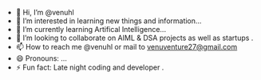 - 👋 Hi, I’m @venuhl
- 👀 I’m interested in learning new things and information...
- 🌱 I’m currently learning Artifical Intelligence...
- 💞️ I’m looking to collaborate on AIML & DSA projects as well as startups .
- 📫 How to reach me @venuhl or mail to venuventure27@gmail.com
- 😄 Pronouns: ...
- ⚡ Fun fact: Late night coding and developer .

<!---
venuhl/venuhl is a ✨ special ✨ repository because its `README.md` (this file) appears on your GitHub profile.
You can click the Preview link to take a look at your changes.
--->
